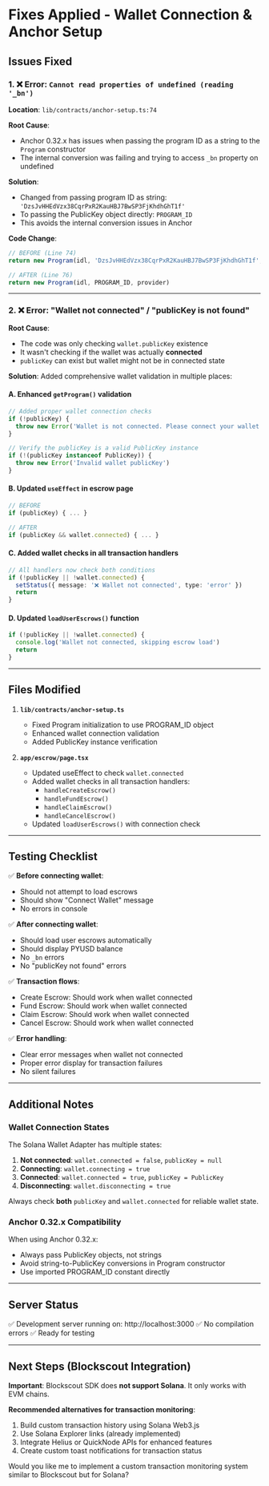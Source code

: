 # Fixes Applied - Wallet Connection & Anchor Setup

## Issues Fixed

### 1. ❌ Error: `Cannot read properties of undefined (reading '_bn')`
**Location**: `lib/contracts/anchor-setup.ts:74`

**Root Cause**: 
- Anchor 0.32.x has issues when passing the program ID as a string to the `Program` constructor
- The internal conversion was failing and trying to access `_bn` property on undefined

**Solution**:
- Changed from passing program ID as string: `'DzsJvHHEdVzx38CqrPxR2KauHBJ7BwSP3FjKhdhGhT1f'`
- To passing the PublicKey object directly: `PROGRAM_ID`
- This avoids the internal conversion issues in Anchor

**Code Change**:
```typescript
// BEFORE (Line 74)
return new Program(idl, 'DzsJvHHEdVzx38CqrPxR2KauHBJ7BwSP3FjKhdhGhT1f', provider)

// AFTER (Line 76)
return new Program(idl, PROGRAM_ID, provider)
```

---

### 2. ❌ Error: "Wallet not connected" / "publicKey is not found"

**Root Cause**:
- The code was only checking `wallet.publicKey` existence
- It wasn't checking if the wallet was actually **connected**
- `publicKey` can exist but wallet might not be in connected state

**Solution**:
Added comprehensive wallet validation in multiple places:

#### A. Enhanced `getProgram()` validation
```typescript
// Added proper wallet connection checks
if (!publicKey) {
  throw new Error('Wallet is not connected. Please connect your wallet first.')
}

// Verify the publicKey is a valid PublicKey instance
if (!(publicKey instanceof PublicKey)) {
  throw new Error('Invalid wallet publicKey')
}
```

#### B. Updated `useEffect` in escrow page
```typescript
// BEFORE
if (publicKey) { ... }

// AFTER
if (publicKey && wallet.connected) { ... }
```

#### C. Added wallet checks in all transaction handlers
```typescript
// All handlers now check both conditions
if (!publicKey || !wallet.connected) {
  setStatus({ message: '❌ Wallet not connected', type: 'error' })
  return
}
```

#### D. Updated `loadUserEscrows()` function
```typescript
if (!publicKey || !wallet.connected) {
  console.log('Wallet not connected, skipping escrow load')
  return
}
```

---

## Files Modified

1. **`lib/contracts/anchor-setup.ts`**
   - Fixed Program initialization to use PROGRAM_ID object
   - Enhanced wallet connection validation
   - Added PublicKey instance verification

2. **`app/escrow/page.tsx`**
   - Updated useEffect to check `wallet.connected`
   - Added wallet checks in all transaction handlers:
     - `handleCreateEscrow()`
     - `handleFundEscrow()`
     - `handleClaimEscrow()`
     - `handleCancelEscrow()`
   - Updated `loadUserEscrows()` with connection check

---

## Testing Checklist

✅ **Before connecting wallet**:
- Should not attempt to load escrows
- Should show "Connect Wallet" message
- No errors in console

✅ **After connecting wallet**:
- Should load user escrows automatically
- Should display PYUSD balance
- No `_bn` errors
- No "publicKey not found" errors

✅ **Transaction flows**:
- Create Escrow: Should work when wallet connected
- Fund Escrow: Should work when wallet connected
- Claim Escrow: Should work when wallet connected
- Cancel Escrow: Should work when wallet connected

✅ **Error handling**:
- Clear error messages when wallet not connected
- Proper error display for transaction failures
- No silent failures

---

## Additional Notes

### Wallet Connection States
The Solana Wallet Adapter has multiple states:
1. **Not connected**: `wallet.connected = false`, `publicKey = null`
2. **Connecting**: `wallet.connecting = true`
3. **Connected**: `wallet.connected = true`, `publicKey = PublicKey`
4. **Disconnecting**: `wallet.disconnecting = true`

Always check **both** `publicKey` and `wallet.connected` for reliable wallet state.

### Anchor 0.32.x Compatibility
When using Anchor 0.32.x:
- Always pass PublicKey objects, not strings
- Avoid string-to-PublicKey conversions in Program constructor
- Use imported PROGRAM_ID constant directly

---

## Server Status

✅ Development server running on: http://localhost:3000
✅ No compilation errors
✅ Ready for testing

---

## Next Steps (Blockscout Integration)

**Important**: Blockscout SDK does **not support Solana**. It only works with EVM chains.

**Recommended alternatives for transaction monitoring**:
1. Build custom transaction history using Solana Web3.js
2. Use Solana Explorer links (already implemented)
3. Integrate Helius or QuickNode APIs for enhanced features
4. Create custom toast notifications for transaction status

Would you like me to implement a custom transaction monitoring system similar to Blockscout but for Solana?

